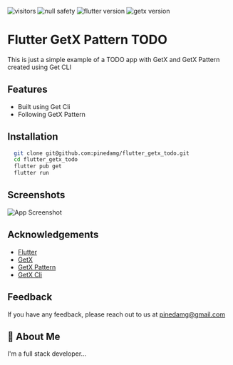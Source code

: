 ![visitors](https://visitor-badge.glitch.me/badge?page_id=pinedamg.flutter_getx_todo)
![null safety](https://img.shields.io/badge/null-safety-blue)
![flutter version](https://img.shields.io/badge/flutter-3.x-blue)
![getx version](https://img.shields.io/badge/getx-4.x-blue)

# Flutter GetX Pattern TODO

This is just a simple example of a TODO app with GetX and GetX Pattern created using Get CLI

## Features

- Built using Get Cli
- Following GetX Pattern
## Installation

```bash
  git clone git@github.com:pinedamg/flutter_getx_todo.git
  cd flutter_getx_todo
  flutter pub get
  flutter run
```
    
## Screenshots

![App Screenshot](https://via.placeholder.com/468x300?text=App+Screenshot+Here)


## Acknowledgements

 - [Flutter](https://github.com/flutter/flutter)
 - [GetX](https://github.com/jonataslaw/getx)
 - [GetX Pattern](https://github.com/kauemurakami/getx_pattern)
 - [GetX Cli](https://github.com/jonataslaw/get_cli)


## Feedback

If you have any feedback, please reach out to us at pinedamg@gmail.com


## 🚀 About Me
I'm a full stack developer...

